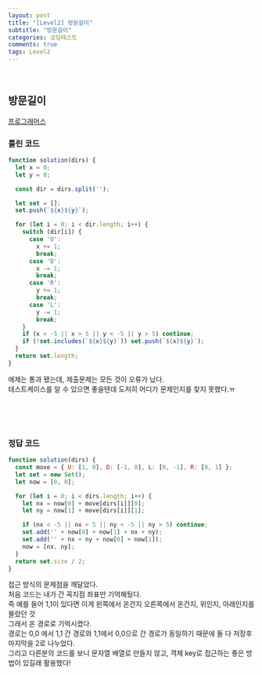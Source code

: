 ```yaml
---
layout: post
title: "[Level2] 방문길이"
subtitle: "방문길이"
categories: 코딩테스트
comments: true
tags: Level2
---
```



<br>

## 방문길이

[프로그래머스](https://programmers.co.kr/learn/courses/30/lessons/49994) <br>

### 틀린 코드
```js
function solution(dirs) {
  let x = 0;
  let y = 0;

  const dir = dirs.split('');

  let set = [];
  set.push(`${x}${y}`);

  for (let i = 0; i < dir.length; i++) {
    switch (dir[i]) {
      case 'U':
        x += 1;
        break;
      case 'D':
        x -= 1;
        break;
      case 'R':
        y += 1;
        break;
      case 'L':
        y -= 1;
        break;
    }
    if (x < -5 || x > 5 || y < -5 || y > 5) continue;
    if (!set.includes(`${x}${y}`)) set.push(`${x}${y}`);
  }
  return set.length;
}
```

에제는 통과 됐는데, 제출문제는 모든 것이 오류가 났다.<br>
테스트케이스를 알 수 있으면 좋을텐데 도저히 어디가 문제인지를 찾지 못했다.ㅠ<br><br>

<br><br>

### 정답 코드

```js
function solution(dirs) {
  const move = { U: [1, 0], D: [-1, 0], L: [0, -1], R: [0, 1] };
  let set = new Set();
  let now = [0, 0];

  for (let i = 0; i < dirs.length; i++) {
    let nx = now[0] + move[dirs[i]][0];
    let ny = now[1] + move[dirs[i]][1];

    if (nx < -5 || nx > 5 || ny < -5 || ny > 5) continue;
    set.add('' + now[0] + now[1] + nx + ny);
    set.add('' + nx + ny + now[0] + now[1]);
    now = [nx, ny];
  }
  return set.size / 2;
}

```

접근 방식의 문제점을 깨달았다.<br>
처음 코드는 내가 간 꼭지점 좌표만 기억해뒀다.<br>
즉 예를 들어 1,1이 있다면 이게 왼쪽에서 온건지 오른쪽에서 온건지, 위인지, 아래인지를 몰랐던 것<br>
그래서 온 경로로 기억시켰다.<br>
경로는 0,0 에서 1,1 간 경로와 1,1에서 0,0으로 간 경로가 동일하기 때문에 둘 다 저장후 마지막을 2로 나누었다.<br>
그리고 다른분의 코드를 보니 문자열 배열로 만들지 않고, 객체 key로 접근하는 좋은 방법이 있길래 활용했다!<br>